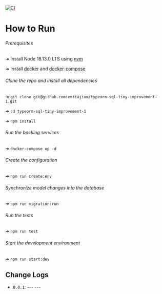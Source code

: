 [![CI](https://github.com/emtiajium/typeorm-sql-tiny-improvement-1/actions/workflows/ci.yml/badge.svg)](https://github.com/emtiajium/typeorm-sql-tiny-improvement-1/actions/workflows/ci.yml)

# How to Run

###### Prerequisites

➜ Install Node 18.13.0 LTS using [nvm](https://github.com/nvm-sh/nvm)

➜ Install [docker](https://docs.docker.com/get-docker/) and [docker-compose](https://docs.docker.com/compose/install/)

###### Clone the repo and install all dependencies

➜ `git clone git@github.com:emtiajium/typeorm-sql-tiny-improvement-1.git`

➜ `cd typeorm-sql-tiny-improvement-1`

➜ `npm install`

###### Run the backing services

➜ `docker-compose up -d`

###### Create the configuration

➜ `npm run create:env`

###### Synchronize model changes into the database

➜ `npm run migration:run`

###### Run the tests

➜ `npm run test`

###### Start the development environment

➜ `npm run start:dev`

## Change Logs

-   `0.0.1`: --- ---
